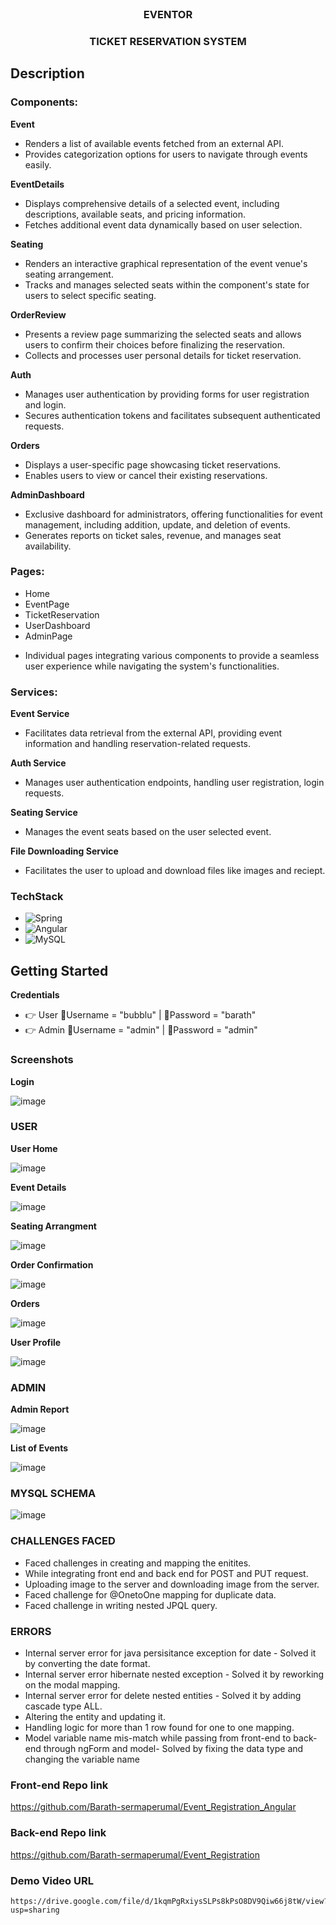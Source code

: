 <!-- PROJECT LOGO -->
<br />
<div align="center">

  <h3 align="center">EVENTOR</h3>
    <h3 align="center">TICKET RESERVATION SYSTEM</h3>

  <p align="center">

  </p>
</div>

<!-- ABOUT THE PROJECT -->
## Description

### Components:
**Event**
* Renders a list of available events fetched from an external API.
* Provides categorization options for users to navigate through events easily.

**EventDetails**
* Displays comprehensive details of a selected event, including descriptions, available seats, and pricing information.
* Fetches additional event data dynamically based on user selection.

**Seating**
* Renders an interactive graphical representation of the event venue's seating arrangement.
* Tracks and manages selected seats within the component's state for users to select specific seating.

**OrderReview**
* Presents a review page summarizing the selected seats and allows users to confirm their choices before finalizing the reservation.
* Collects and processes user personal details for ticket reservation.

**Auth**
* Manages user authentication by providing forms for user registration and login.
* Secures authentication tokens and facilitates subsequent authenticated requests.

**Orders**
* Displays a user-specific page showcasing ticket reservations.
* Enables users to view or cancel their existing reservations.

**AdminDashboard**
* Exclusive dashboard for administrators, offering functionalities for event management, including addition, update, and deletion of events.
* Generates reports on ticket sales, revenue, and manages seat availability.

### Pages:
* Home
* EventPage
* TicketReservation
* UserDashboard
* AdminPage

- Individual pages integrating various components to provide a seamless user experience while navigating the system's functionalities.

### Services:
**Event Service**
* Facilitates data retrieval from the external API, providing event information and handling reservation-related requests.

**Auth Service**
* Manages user authentication endpoints, handling user registration, login requests.

**Seating Service**
* Manages the event seats based on the user selected event.

**File Downloading Service**
* Facilitates the user to upload and download files like images and reciept.

### TechStack
* ![Spring](https://img.shields.io/badge/spring-%236DB33F.svg?style=for-the-badge&logo=spring&logoColor=white)
* ![Angular](https://img.shields.io/badge/angular-%23DD0031.svg?style=for-the-badge&logo=angular&logoColor=white)
* ![MySQL](https://img.shields.io/badge/mysql-%2300f.svg?style=for-the-badge&logo=mysql&logoColor=white)

<!-- GETTING STARTED -->
## Getting Started

**Credentials**
   * 👉 User 
        📧Username = "bubblu" | 🔐Password = "barath"
   * 👉 Admin 
        📧Username = "admin" | 🔐Password = "admin"

### Screenshots
**Login**

![image](https://github.com/Barath-sermaperumal/Event_Registration_Angular/assets/145639383/424b21da-cfa7-4632-94d4-0f469b6c8010)

### USER

**User Home**

![image](https://github.com/Barath-sermaperumal/Event_Registration_Angular/assets/145639383/dcce9e5a-3f3f-4ce8-8753-6db0e72e726b)


**Event Details**

![image](https://github.com/Barath-sermaperumal/Event_Registration_Angular/assets/145639383/d3a3abfa-e681-4018-8f87-0d904fe0b22a)


**Seating Arrangment**

![image](https://github.com/Barath-sermaperumal/Event_Registration_Angular/assets/145639383/c0c7cdbc-3c0e-41cb-bb37-3367b85db3e0)


**Order Confirmation**

![image](https://github.com/Barath-sermaperumal/Event_Registration_Angular/assets/145639383/675780c2-5a2b-4810-be51-ffc743785c85)

**Orders**

![image](https://github.com/Barath-sermaperumal/Event_Registration_Angular/assets/145639383/00d53434-4ffe-45a7-991f-27e68eaa2b63)


**User Profile**

![image](https://github.com/Barath-sermaperumal/Event_Registration_Angular/assets/145639383/85686d4b-5985-44dd-a4e7-4f4ffeeada1d)

### ADMIN

**Admin Report**

![image](https://github.com/Barath-sermaperumal/Event_Registration_Angular/assets/145639383/ecd2c209-ece3-43d8-8233-096feca89535)


**List of Events**

![image](https://github.com/Barath-sermaperumal/Event_Registration_Angular/assets/145639383/f7c80a7c-34e7-44e7-b0bd-b1034bb3f6d2)


### MYSQL SCHEMA

![image](https://github.com/Barath-sermaperumal/Event_Registration_Angular/assets/145639383/1a38607a-55ca-4240-9d25-7095fcd1ec73)

### CHALLENGES FACED

* Faced challenges in creating and mapping the enitites.
* While integrating front end and back end for POST and PUT request.
* Uploading image to the server and downloading image from the server.
* Faced challenge for @OnetoOne mapping for duplicate data.
* Faced challenge in writing nested JPQL query.

### ERRORS

* Internal server error for java persisitance exception for date - Solved it by converting the date format.
* Internal server error hibernate nested exception - Solved it by reworking on the modal mapping.
* Internal server error for delete nested entities - Solved it by adding cascade type ALL.
* Altering the entity and updating it.
* Handling logic for more than 1 row found for one to one mapping.
* Model variable name mis-match while passing from front-end to back-end through ngForm and model- Solved by fixing the data type and changing the variable name


### **Front-end Repo link** 
   https://github.com/Barath-sermaperumal/Event_Registration_Angular
   
### **Back-end Repo link**  
   https://github.com/Barath-sermaperumal/Event_Registration

### **Demo Video URL**
    https://drive.google.com/file/d/1kqmPgRxiysSLPs8kPsO8DV9Qiw66j8tW/view?usp=sharing
